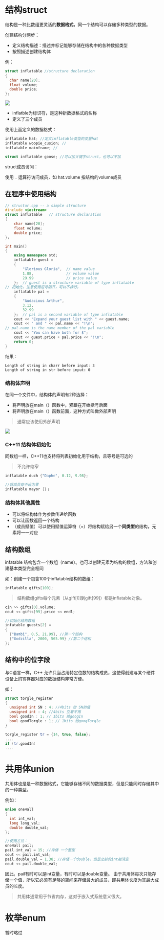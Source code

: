 # 结构struct

结构是一种比数组更灵活的**数据格式**，同一个结构可以存储多种类型的数据。

创建结构分两步：
- 定义结构描述：描述并标记能够存储在结构中的各种数据类型
- 按照描述创建结构体

例：
```cpp
struct inflatable //structure declaration
{
  char name[20];
  float volume;
  double price;
};
```
![](./res/4.structinflatable.png)

- inflatble为标识符，是这种新数据格式的名称
- 定义了三个成员

使用上面定义的数据格式：
```cpp
inflatable hat; //定义inflatable类型的变量hat
inflatable woopie_cusion; //
inflatable mainframe; //

struct inflatable goose; //可以加关键字struct，也可以不加
```

struct成员访问：

使用 `.` 运算符访问成员，如 hat.volume 指结构的volume成员

## 在程序中使用结构
```cpp
// structur.cpp -- a simple structure
#include <iostream>
struct inflatable   // structure declaration
{
    char name[20];
    float volume;
    double price;
};

int main()
{
    using namespace std;
    inflatable guest =
    {
        "Glorious Gloria",  // name value
        1.88,               // volume value
        29.99               // price value
    };  // guest is a structure variable of type inflatable
// 初始化，注意使用逗号隔开，可以不换行。
    inflatable pal =
    {
        "Audacious Arthur",
        3.12,
        32.99
    };  // pal is a second variable of type inflatable
    cout << "Expand your guest list with " << guest.name;
    cout << " and " << pal.name << "!\n";
// pal.name is the name member of the pal variable
    cout << "You can have both for $";
    cout << guest.price + pal.price << "!\n";
    return 0; 
}
```
结果：
```
Length of string in charr before input: 3
Length of string in str before input: 0
```

### 结构体声明
在同一个文件中，结构体的声明有2种选择：
- 将声明放在main（）函数中，紧跟在开始括号后面
- 将声明放在main（）函数前面，这种方式叫做外部声明

> 通常应该使用外部声明

![](./res/4.structdeclaration.png)

### C++11 结构体初始化
同数组一样，C++11也支持将列表初始化用于结构，且等号是可选的
> 不允许缩窄

```cpp
inflatable duch {"Daphe", 0.12, 9.98}; 

//将成员穿不设为零
inflatable mayor {}；
```

### 结构体其他属性
- 可以将结构体作为参数传递给函数
- 可以让函数返回一个结构
- （成员赋值）可以使用赋值运算符（=）将结构赋给另一个**同类型**的结构，元素将一一对应

## 结构数组
infatable 结构包含一个数组（name）。也可以创建元素为结构的数组，方法和创建基本类型完全相同

如：创建一个包含100个inflatable结构的数组：
```cpp
inflatable gifts[100]; 

```
> 结构数组gifts每个元素（从gift[0]到gift[99]）都是inflatable对象。

```cpp
cin >> gifts[0].volume;
cout << gifts[99].price << endl;

//初始化结构数组
infatable guests[2] = 
{
  {"Bambi", 0.5, 21.99}, //第一个结构
  {"Godzilla", 2000, 565.99} //第二个结构
};
```

## 结构中的位字段
与C语言一样，C++ 允许只当占用特定位数的结构成员，这使得创建与某个硬件设备上的寄存器对应的数据结构非常方便。

如：
```cpp
struct torgle_register
{
  unsigned int SN : 4; //4bits 给 SN的值
  unsigned int : 4; //4bits 空着不用
  bool goodIn : 1; // 1bits 给googIn
  bool goodTorgle : 1; // 1bits 给googTorgle
}

torgle_register tr = {14, true, false};
....
if (tr.goodIn)
....
```

# 共用体union
共用体也是是一种数据格式，它能够存储不同的数据类型，但是只能同时存储其中的一种类型。

例如：
```cpp
union one4all
{
  int int_val;
  long long_val;
  double double_val;
};

//使用方法：
one4all pail;
pail.int_val = 15; //存储 一个整型
cout << pail.int_val;
pail.double_val = 1.38; //存储一个double，但是之前的int被清空
cout << pail.double_val;
```

因此，pail有时可以是int变量，有时可以是double变量。 由于共用体每次只能存储一个值，所以它必须有足够的空间来存储最大的成员，即共用体长度为其最大成员的长度。

> 共用体通常用于节省内存，这对于嵌入式系统意义很大。

# 枚举enum
暂时略过
